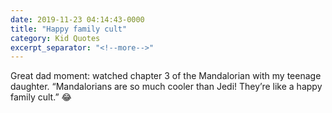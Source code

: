 ```yaml
---
date: 2019-11-23 04:14:43-0000
title: "Happy family cult"
category: Kid Quotes
excerpt_separator: "<!--more-->"
---
```


Great dad moment: watched chapter 3 of the Mandalorian with my teenage daughter. “Mandalorians are so much cooler than Jedi! They’re like a happy family cult.” 😂
<!--more-->